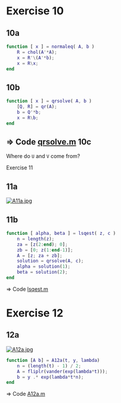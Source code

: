 Exercise 10
===========

10a
---

````matlab
function [ x ] = normaleq( A, b )
    R = chol(A'*A);
    x = R'\(A'*b);
    x = R\x;
end
````

10b
---

````matlab
function [ x ] = qrsolve( A, b )
    [Q, R] = qr(A);
    b = Q'*b;
    x = R\b;
end
`````

&rArr; Code [qrsolve.m](https://github.com/alshain/eth-numcse/blob/master/04/qrsolve.m)
10c
---

Where do `U` and `V` come from?


Exercise 11

11a
---
[![A11a.jpg](https://raw.github.com/alshain/eth-numcse/master/04/A11a_small.jpg)](https://raw.github.com/alshain/eth-numcse/master/04/A11a.jpg)

11b
---

````matlab
function [ alpha, beta ] = lsqest( z, c )
    n = length(z);
    za = [z(2:end); 0];
    zb = [0; z(1:end-1)];
    A = [z; za + zb];
    solution = qrsolve(A, c);
    alpha = solution(1);
    beta = solution(2);
end
````


&rArr; Code [lsqest.m](https://github.com/alshain/eth-numcse/blob/master/04/lsqest.m)

Exercise 12
===========

12a
----
[![A12a.jpg](https://raw.github.com/alshain/eth-numcse/master/04/A12a_small.jpg)](https://raw.github.com/alshain/eth-numcse/master/04/A12a.jpg)

````matlab
function [A b] = A12a(t, y, lambda)
    n = (length(t) - 1) / 2;
    A = fliplr(vander(exp(lambda*t)));
    b = y .* exp(lambda*t*n);
end
`````

&rArr; Code [A12a.m](https://github.com/alshain/eth-numcse/blob/master/04/A12a.m)


